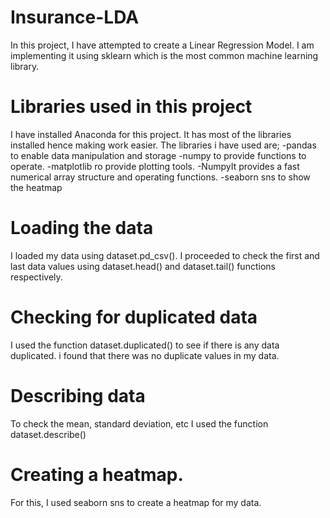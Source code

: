 # Insurance-LDA
In this project, I have attempted to create a Linear Regression Model. I am implementing it using sklearn which is the most common machine learning library.

# Libraries used in this project
I have installed Anaconda for this project. It has most of the libraries installed hence making work easier. The libraries i have used are;
-pandas to enable data manipulation and storage
-numpy to provide functions to operate.
-matplotlib ro provide plotting tools.
-NumpyIt provides a fast numerical array structure and operating functions.
-seaborn sns to show the heatmap

# Loading the data
I loaded my data using dataset.pd_csv(). I proceeded to check the first and last data values using dataset.head() and dataset.tail() functions respectively.

# Checking for duplicated data
I used the function dataset.duplicated() to see if there is any data duplicated. i found that there was no duplicate values in my data.

# Describing data
To check the mean, standard deviation, etc I used the function dataset.describe()

# Creating a heatmap.
For this, I used seaborn sns to create a heatmap for my data.


